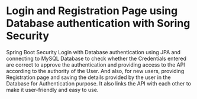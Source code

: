 # Login and Registration Page using Database authentication with Soring Security
Spring Boot Security Login with Database authentication using JPA and connecting to MySQL Database to check whether the Credentials entered are correct to approve the authentication and providing access to the API according to the authority of the User. And also, for new users, providing Registration page and saving the details provided by the user in the Database for Authentication purpose. It also links the API with each other to make it user-friendly and easy to use.
